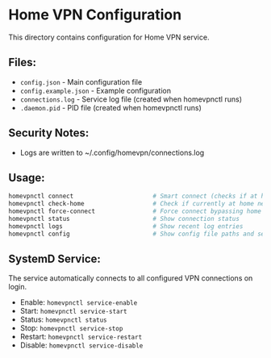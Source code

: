 # Home VPN Configuration

This directory contains configuration for Home VPN service.

## Files:

- `config.json` - Main configuration file
- `config.example.json` - Example configuration
- `connections.log` - Service log file (created when homevpnctl runs)
- `.daemon.pid` - PID file (created when homevpnctl runs)

## Security Notes:

- Logs are written to ~/.config/homevpn/connections.log

## Usage:

```bash
homevpnctl connect                      # Smart connect (checks if at home first)
homevpnctl check-home                   # Check if currently at home network
homevpnctl force-connect                # Force connect bypassing home detection
homevpnctl status                       # Show connection status
homevpnctl logs                         # Show recent log entries
homevpnctl config                       # Show config file paths and settings
```

## SystemD Service:

The service automatically connects to all configured VPN connections on login.

- Enable: `homevpnctl service-enable`
- Start: `homevpnctl service-start`
- Status: `homevpnctl status`
- Stop: `homevpnctl service-stop`
- Restart: `homevpnctl service-restart`
- Disable: `homevpnctl service-disable`
